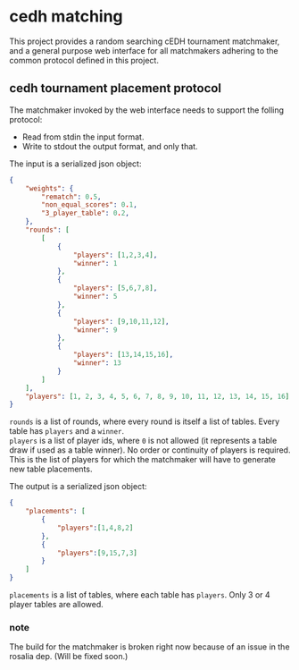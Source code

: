 # cedh matching

This project provides a random searching cEDH tournament matchmaker, and a general purpose web interface for all matchmakers adhering to the common protocol defined in this project.

## cedh tournament placement protocol
The matchmaker invoked by the web interface needs to support the folling protocol:
* Read from stdin the input format.
* Write to stdout the output format, and only that.

The input is a serialized json object:
```json
{
    "weights": {
        "rematch": 0.5,
        "non_equal_scores": 0.1,
        "3_player_table": 0.2,
    },
    "rounds": [
        [
            {
                "players": [1,2,3,4],
                "winner": 1
            },
            {
                "players": [5,6,7,8],
                "winner": 5
            },
            {
                "players": [9,10,11,12],
                "winner": 9
            },
            {
                "players": [13,14,15,16],
                "winner": 13
            }
        ]
    ],
    "players": [1, 2, 3, 4, 5, 6, 7, 8, 9, 10, 11, 12, 13, 14, 15, 16]
}
```
`rounds` is a list of rounds, where every round is itself a list of tables. Every table has `players` and a `winner`.  
`players` is a list of player ids, where `0` is not allowed (it represents a table draw if used as a table winner). No order or continuity of players is required. This is the list of players for which the matchmaker will have to generate new table placements.

The output is a serialized json object:
```json
{
    "placements": [
        {
            "players":[1,4,8,2]
        },
        {
            "players":[9,15,7,3]
        }
    ]
}
```
`placements` is a list of tables, where each table has `players`. Only 3 or 4 player tables are allowed.

### note
The build for the matchmaker is broken right now because of an issue in the rosalia dep. (Will be fixed soon.)

